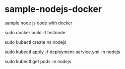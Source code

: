 # sample-nodejs-docker
sample node js code with docker


sudo docker build -t testnode

sudo kubectl create ns nodejs


sudo kubectl apply -f deployment-service.yml -n nodejs



sudo kubectl get pods -n nodejs
